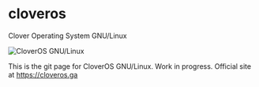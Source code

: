 # cloveros
Clover Operating System GNU/Linux

![CloverOS GNU/Linux](https://raw.githubusercontent.com/chiru-no/cloveros/master/logo.png "CloverOS GNU/Linux")

This is the git page for CloverOS GNU/Linux. Work in progress. Official site at https://cloveros.ga

